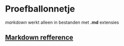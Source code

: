 # Proefballonnetje
_markdown_ werkt alleen in bestanden met **.md** extensies

[Markdown refference](https://commonmark.org/help/)
---
